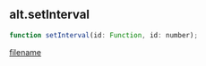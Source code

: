 ## alt.setInterval

```js
function setInterval(id: Function, id: number);
```

[filename](method_setInterval_m.md ':include')